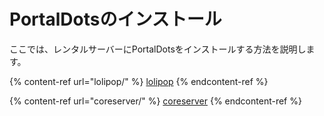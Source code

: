 # PortalDotsのインストール

ここでは、レンタルサーバーにPortalDotsをインストールする方法を説明します。



{% content-ref url="lolipop/" %}
[lolipop](lolipop/)
{% endcontent-ref %}

{% content-ref url="coreserver/" %}
[coreserver](coreserver/)
{% endcontent-ref %}

